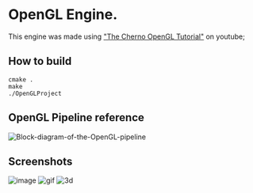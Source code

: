 # OpenGL Engine.
This engine was made using ["The Cherno OpenGL Tutorial"](https://www.youtube.com/playlist?list=PLlrATfBNZ98foTJPJ_Ev03o2oq3-GGOS2) on youtube;

## How to build
```
cmake .
make
./OpenGLProject
```

## OpenGL Pipeline reference
![Block-diagram-of-the-OpenGL-pipeline](https://github.com/thiagolopes/3d_engine_homebrew/assets/5994972/a5519698-8450-41e6-8db8-2e0b091be5b2)


## Screenshots
![image](https://github.com/thiagolopes/3d_engine_homebrew/assets/5994972/d5368333-e06c-4b05-836b-d4904531e0e6)
![gif](https://github.com/thiagolopes/3d_engine_homebrew/assets/5994972/59cb054a-8211-4d80-916c-422ef54fbce2)
![3d](https://github.com/thiagolopes/opengl_engine_homebrew/assets/5994972/7aaded30-7710-4adc-b113-25dfdcab7508)
